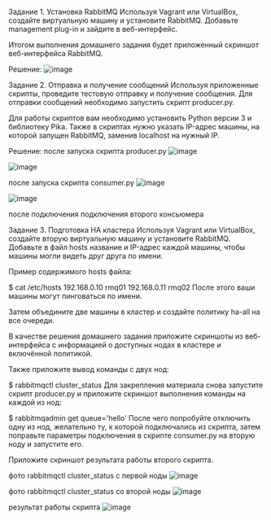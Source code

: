
Задание 1. Установка RabbitMQ
Используя Vagrant или VirtualBox, создайте виртуальную машину и установите RabbitMQ. Добавьте management plug-in и зайдите в веб-интерфейс.

Итогом выполнения домашнего задания будет приложенный скриншот веб-интерфейса RabbitMQ.

Решение:
![image](https://github.com/Franky12111990/sdb-homeworks/assets/121640886/51b6e771-1f32-4c6b-a371-3aec3659ff6c)


Задание 2. Отправка и получение сообщений
Используя приложенные скрипты, проведите тестовую отправку и получение сообщения. Для отправки сообщений необходимо запустить скрипт producer.py.

Для работы скриптов вам необходимо установить Python версии 3 и библиотеку Pika. Также в скриптах нужно указать IP-адрес машины, на которой запущен RabbitMQ, заменив localhost на нужный IP.

Решение:
после запуска скрипта producer.py
![image](https://github.com/Franky12111990/sdb-homeworks/assets/121640886/eb4cdcc7-8761-49c0-9e6d-7b4c711f8bc9)

![image](https://github.com/Franky12111990/sdb-homeworks/assets/121640886/3ac305db-11fd-49d9-bfc9-c89da9c2aeec)

после запуска скрипта consumer.py
![image](https://github.com/Franky12111990/sdb-homeworks/assets/121640886/cb5fe263-0c88-4345-b81f-fd279e4cc478)


![image](https://github.com/Franky12111990/sdb-homeworks/assets/121640886/e0fbffc9-693b-4b44-b1c5-1d6074f914da)

после подключения подключения второго консьюмера


Задание 3. Подготовка HA кластера
Используя Vagrant или VirtualBox, создайте вторую виртуальную машину и установите RabbitMQ. Добавьте в файл hosts название и IP-адрес каждой машины, чтобы машины могли видеть друг друга по имени.

Пример содержимого hosts файла:

$ cat /etc/hosts
192.168.0.10 rmq01
192.168.0.11 rmq02
После этого ваши машины могут пинговаться по имени.

Затем объедините две машины в кластер и создайте политику ha-all на все очереди.

В качестве решения домашнего задания приложите скриншоты из веб-интерфейса с информацией о доступных нодах в кластере и включённой политикой.

Также приложите вывод команды с двух нод:

$ rabbitmqctl cluster_status
Для закрепления материала снова запустите скрипт producer.py и приложите скриншот выполнения команды на каждой из нод:

$ rabbitmqadmin get queue='hello'
После чего попробуйте отключить одну из нод, желательно ту, к которой подключались из скрипта, затем поправьте параметры подключения в скрипте consumer.py на вторую ноду и запустите его.

Приложите скриншот результата работы второго скрипта.

фото rabbitmqctl cluster_status с первой ноды
![image](https://github.com/Franky12111990/sdb-homeworks/assets/121640886/00d8d221-4eee-4460-9a10-897629b1da21)


фото rabbitmqctl cluster_status со второй ноды
![image](https://github.com/Franky12111990/sdb-homeworks/assets/121640886/44c10845-d3ee-4531-945a-95a5242b2392)


результат работы скрипта
![image](https://github.com/Franky12111990/sdb-homeworks/assets/121640886/a3e9540f-5cbb-469c-9cdb-bbf43fd3494e)





